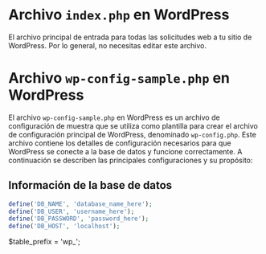 # Archivo `index.php` en WordPress

El archivo principal de entrada para todas las solicitudes web a tu sitio de WordPress. Por lo general, no necesitas editar este archivo.

# Archivo `wp-config-sample.php` en WordPress

El archivo `wp-config-sample.php` en WordPress es un archivo de configuración de muestra que se utiliza como plantilla para crear el archivo de configuración principal de WordPress, denominado `wp-config.php`. Este archivo contiene los detalles de configuración necesarios para que WordPress se conecte a la base de datos y funcione correctamente. A continuación se describen las principales configuraciones y su propósito:

## Información de la base de datos

```php
define('DB_NAME', 'database_name_here');
define('DB_USER', 'username_here');
define('DB_PASSWORD', 'password_here');
define('DB_HOST', 'localhost');
```

$table_prefix = 'wp_';

